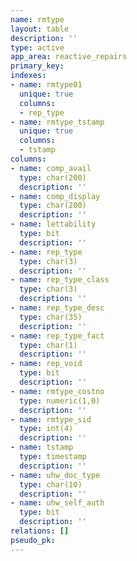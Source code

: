 ```yaml
---
name: rmtype
layout: table
description: ''
type: active
app_area: reactive_repairs
primary_key: 
indexes:
- name: rmtype01
  unique: true
  columns:
  - rep_type
- name: rmtype_tstamp
  unique: true
  columns:
  - tstamp
columns:
- name: comp_avail
  type: char(200)
  description: ''
- name: comp_display
  type: char(200)
  description: ''
- name: lettability
  type: bit
  description: ''
- name: rep_type
  type: char(3)
  description: ''
- name: rep_type_class
  type: char(3)
  description: ''
- name: rep_type_desc
  type: char(35)
  description: ''
- name: rep_type_fact
  type: char(1)
  description: ''
- name: rep_void
  type: bit
  description: ''
- name: rmtype_costno
  type: numeric(1,0)
  description: ''
- name: rmtype_sid
  type: int(4)
  description: ''
- name: tstamp
  type: timestamp
  description: ''
- name: uhw_doc_type
  type: char(10)
  description: ''
- name: uhw_self_auth
  type: bit
  description: ''
relations: []
pseudo_pk: 
---
```


